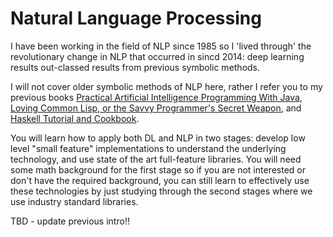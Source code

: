 # Natural Language Processing

I have been working in the field of NLP since 1985 so I 'lived through' the revolutionary change in NLP that occurred in sincd 2014: deep learning results out-classed results from previous symbolic methods.

I will not cover older symbolic methods of NLP here, rather I refer you to my previous books [Practical Artificial Intelligence Programming With Java](https://leanpub.com/javaai), [Loving Common Lisp, or the Savvy Programmer's Secret Weapon](https://leanpub.com/lovinglisp), and [Haskell Tutorial and Cookbook](https://leanpub.com/haskell-cookbook).

You will learn how to apply both DL and NLP in two stages: develop low level "small feature" implementations to understand the underlying technology, and use state of the art full-feature libraries. You will need some math background for the first stage so if you are not interested or don't have the required background, you can still learn to effectively use these technologies by just studying through the second stages where we use industry standard libraries.

TBD - update previous intro!!

